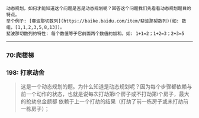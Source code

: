 ```text
动态规划，如何才能知道这个问题是否是动态规划呢？回答这个问题我们先看看动态规划题目的特点。
举个例子: [斐波那切数列](https://baike.baidu.com/item/斐波那契数列)(如: 数组，[1,1,2,3,5,8,13])。
斐波那切数列的特性: 每个数值等于它前面两个数值的加和。如: 1+1=2；1+2=3；2+3=5
```

* * *

### 70:爬楼梯
### 198: 打家劫舍
> 这是一个动态规划的题。为什么知道是动态规划呢？因为每个步骤都依赖与前一个动作的状态，也就是说每次打劫第i个房子或不打劫第i个房子，最大的抢劫总金额都
依赖于上一个打劫的结果（打劫了前一栋房子或未打劫前一栋房子）；
